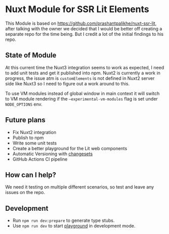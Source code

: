 # Nuxt Module for SSR Lit Elements
This Module is based on https://github.com/prashantpalikhe/nuxt-ssr-lit, after talking with the owner we decided that I would be better off creating a separate repo for the time being. But I credit a lot of the initial findings to his repo.

## State of Module
At this current time the Nuxt3 integration seems to work as expected, I need to add unit tests and get it published into npm. Nuxt2 is currently a work in progress, the issue atm is `customElements` is not defined in Nuxt2 server side like Nuxt3 so I need to figure out a work around to this.

To use VM modules instead of global window in main context it will switch to VM module rendering if the `—experimental-vm-modules` flag is set under `NODE_OPTIONS` env.

## Future plans
- Fix Nuxt2 integration
- Publish to npm
- Write some unit tests
- Create a better playground for the Lit web components
- Automatic Versioning with [changesets](https://github.com/changesets/changesets)
- GitHub Actions CI pipeline

## How can I help?
We need it testing on multiple different scenarios, so test and leave any issues on the repo.

## Development

- Run `npm run dev:prepare` to generate type stubs.
- Use `npm run dev` to start [playground](./playground) in development mode.
